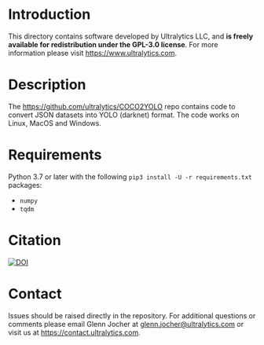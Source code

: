 # Introduction


This directory contains software developed by Ultralytics LLC, and **is freely available for redistribution under the GPL-3.0 license**. For more information please visit https://www.ultralytics.com.

# Description

The https://github.com/ultralytics/COCO2YOLO repo contains code to convert JSON datasets into YOLO (darknet) format. The code works on Linux, MacOS and Windows.

# Requirements

Python 3.7 or later with the following `pip3 install -U -r requirements.txt` packages:

- `numpy`
- `tqdm`

# Citation

[![DOI](https://zenodo.org/badge/186122711.svg)](https://zenodo.org/badge/latestdoi/186122711)

# Contact

Issues should be raised directly in the repository. For additional questions or comments please email Glenn Jocher at glenn.jocher@ultralytics.com or visit us at https://contact.ultralytics.com.
